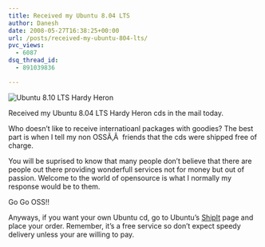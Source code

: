 ```yaml
---
title: Received my Ubuntu 8.04 LTS
author: Danesh
date: 2008-05-27T16:38:25+00:00
url: /posts/received-my-ubuntu-804-lts/
pvc_views:
  - 6087
dsq_thread_id:
  - 891039836

---
```

<img class="alignnone" src="http://farm3.static.flickr.com/2153/2528506606_f14f7cf814.jpg" alt="Ubuntu 8.10 LTS Hardy Heron" />

Received my Ubuntu 8.04 LTS Hardy Heron cds in the mail today.

Who doesn&#8217;t like to receive internatioanl packages with goodies? The best part is when I tell my non OSSÃ‚Â  friends that the cds were shipped free of charge.

You will be suprised to know that many people don&#8217;t believe that there are people out there providing wonderfull services not for money but out of passion. Welcome to the world of opensource is what I normally my response would be to them.

Go Go OSS!!

Anyways, if you want your own Ubuntu cd, go to Ubuntu&#8217;s [ShipIt][1] page and place your order. Remember, it&#8217;s a free service so don&#8217;t expect speedy delivery unless your are willing to pay.

 [1]: https://shipit.ubuntu.com/